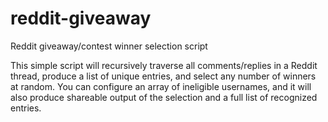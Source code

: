 # reddit-giveaway
Reddit giveaway/contest winner selection script

This simple script will recursively traverse all comments/replies in a Reddit thread, produce a list of unique entries, and select any number of winners at random. You can configure an array of ineligible usernames, and it will also produce shareable output of the selection and a full list of recognized entries.
